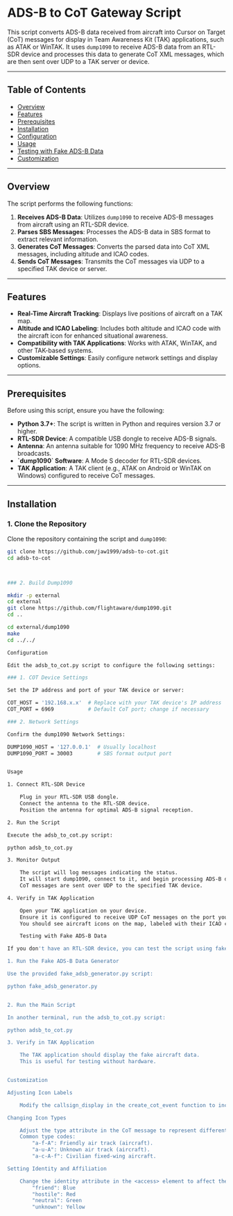 
# ADS-B to CoT Gateway Script

This script converts ADS-B data received from aircraft into Cursor on Target (CoT) messages for display in Team Awareness Kit (TAK) applications, such as ATAK or WinTAK. It uses `dump1090` to receive ADS-B data from an RTL-SDR device and processes this data to generate CoT XML messages, which are then sent over UDP to a TAK server or device.

---

## Table of Contents

- [Overview](#overview)
- [Features](#features)
- [Prerequisites](#prerequisites)
- [Installation](#installation)
- [Configuration](#configuration)
- [Usage](#usage)
- [Testing with Fake ADS-B Data](#testing-with-fake-ads-b-data)
- [Customization](#customization)


---

## Overview

The script performs the following functions:

1. **Receives ADS-B Data**: Utilizes `dump1090` to receive ADS-B messages from aircraft using an RTL-SDR device.
2. **Parses SBS Messages**: Processes the ADS-B data in SBS format to extract relevant information.
3. **Generates CoT Messages**: Converts the parsed data into CoT XML messages, including altitude and ICAO codes.
4. **Sends CoT Messages**: Transmits the CoT messages via UDP to a specified TAK device or server.

---

## Features

- **Real-Time Aircraft Tracking**: Displays live positions of aircraft on a TAK map.
- **Altitude and ICAO Labeling**: Includes both altitude and ICAO code with the aircraft icon for enhanced situational awareness.
- **Compatibility with TAK Applications**: Works with ATAK, WinTAK, and other TAK-based systems.
- **Customizable Settings**: Easily configure network settings and display options.

---

## Prerequisites

Before using this script, ensure you have the following:

- **Python 3.7+**: The script is written in Python and requires version 3.7 or higher.
- **RTL-SDR Device**: A compatible USB dongle to receive ADS-B signals.
- **Antenna**: An antenna suitable for 1090 MHz frequency to receive ADS-B broadcasts.
- **\`dump1090\` Software**: A Mode S decoder for RTL-SDR devices.
- **TAK Application**: A TAK client (e.g., ATAK on Android or WinTAK on Windows) configured to receive CoT messages.

---

## Installation

### 1. Clone the Repository

Clone the repository containing the script and `dump1090`:

```bash
git clone https://github.com/jaw1999/adsb-to-cot.git
cd adsb-to-cot



### 2. Build Dump1090

mkdir -p external
cd external
git clone https://github.com/flightaware/dump1090.git
cd ..

cd external/dump1090
make
cd ../../

Configuration

Edit the adsb_to_cot.py script to configure the following settings:

### 1. COT Device Settings

Set the IP address and port of your TAK device or server:

COT_HOST = '192.168.x.x'  # Replace with your TAK device's IP address
COT_PORT = 6969           # Default CoT port; change if necessary

### 2. Network Settings

Confirm the dump1090 Network Settings:

DUMP1090_HOST = '127.0.0.1'  # Usually localhost
DUMP1090_PORT = 30003        # SBS format output port


Usage

1. Connect RTL-SDR Device

    Plug in your RTL-SDR USB dongle.
    Connect the antenna to the RTL-SDR device.
    Position the antenna for optimal ADS-B signal reception.

2. Run the Script

Execute the adsb_to_cot.py script:

python adsb_to_cot.py

3. Monitor Output

    The script will log messages indicating the status.
    It will start dump1090, connect to it, and begin processing ADS-B data.
    CoT messages are sent over UDP to the specified TAK device.

4. Verify in TAK Application

    Open your TAK application on your device.
    Ensure it is configured to receive UDP CoT messages on the port you specified.
    You should see aircraft icons on the map, labeled with their ICAO codes and altitudes.

    Testing with Fake ADS-B Data

If you don't have an RTL-SDR device, you can test the script using fake ADS-B data.

1. Run the Fake ADS-B Data Generator

Use the provided fake_adsb_generator.py script:

python fake_adsb_generator.py


2. Run the Main Script

In another terminal, run the adsb_to_cot.py script:

python adsb_to_cot.py

3. Verify in TAK Application

    The TAK application should display the fake aircraft data.
    This is useful for testing without hardware.


Customization

Adjusting Icon Labels

    Modify the callsign_display in the create_cot_event function to include additional information, such as speed or callsign.

Changing Icon Types

    Adjust the type attribute in the CoT message to represent different types of aircraft or entities.
    Common type codes:
        "a-f-A": Friendly air track (aircraft).
        "a-u-A": Unknown air track (aircraft).
        "a-c-A-f": Civilian fixed-wing aircraft.

Setting Identity and Affiliation

    Change the identity attribute in the <access> element to affect the icon color:
        "friend": Blue
        "hostile": Red
        "neutral": Green
        "unknown": Yellow
